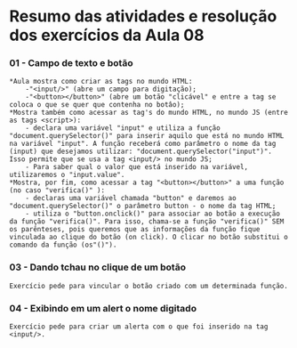 # Resumo das atividades e resolução dos exercícios da Aula 08 #

### 01 - Campo de texto e botão ###
    *Aula mostra como criar as tags no mundo HTML:
        -"<input/>" (abre um campo para digitação);
        -"<button></button>" (abre um botão "clicável" e entre a tag se coloca o que se quer que contenha no botâo);
    *Mostra também como acessar as tag's do mundo HTML, no mundo JS (entre as tags <script>):
        - declara uma variável "input" e utiliza a função "document.querySelector()" para inserir aquilo que está no mundo HTML na variável "input". A função receberá como parâmetro o nome da tag (input) que desejamos utilizar: "document.querySelector("input")". Isso permite que se usa a tag <input/> no mundo JS;
        - Para saber qual o valor que está inserido na variável, utilizaremos o "input.value".
    *Mostra, por fim, como acessar a tag "<button></button>" a uma função (no caso "verifica()" ):
        - declaras uma variável chamada "button" e daremos ao "document.querySelector()" o parâmetro button - o nome da tag HTML;
        - utiliza o "button.onclick()" para associar ao botão a execução da função "verifica()". Para isso, chama-se a função "verifica()" SEM os parênteses, pois queremos que as informações da função fique vinculada ao clique do botão (on click). O clicar no botão substitui o comando da função (os"()").


### 03 - Dando tchau no clique de um botão ####     
    Exercício pede para vincular o botão criado com um determinada função.


### 04 - Exibindo em um alert o nome digitado ###
    Exercício pede para criar um alerta com o que foi inserido na tag <input/>.
